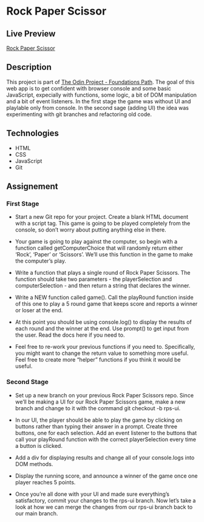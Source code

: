 # Rock Paper Scissor

## Live Preview
[Rock Paper Scissor](https://dak79.github.io/odin-rock/)


## Description
This project is part of [The Odin Project - Foundations Path](https://www.theodinproject.com/lessons/foundations-rock-paper-scissors).
The goal of this web app is to get confident with browser console and some basic JavaScript, expecially with functions, some logic, a bit of DOM manipulation and a bit of event listeners.
In the first stage the game was without UI and playlable only from console. In the second sage (adding UI) the idea was experimenting with git branches and refactoring old code.

## Technologies
* HTML
* CSS
* JavaScript
* Git

## Assignement
### First Stage
* Start a new Git repo for your project. Create a blank HTML document with a script tag. This game is going to be played completely from the console, so don’t worry about putting anything else in there.

* Your game is going to play against the computer, so begin with a function called getComputerChoice that will randomly return either ‘Rock’, ‘Paper’ or ‘Scissors’. We’ll use this function in the game to make the computer’s play.

* Write a function that plays a single round of Rock Paper Scissors. The function should take two parameters - the playerSelection and computerSelection - and then return a string that declares the winner.

* Write a NEW function called game(). Call the playRound function inside of this one to play a 5 round game that keeps score and reports a winner or loser at the end.

* At this point you should be using console.log() to display the results of each round and the winner at the end.
Use prompt() to get input from the user. Read the docs here if you need to.

* Feel free to re-work your previous functions if you need to. Specifically, you might want to change the return value to something more useful. Feel free to create more “helper” functions if you think it would be useful.

### Second Stage
* Set up a new branch on your previous Rock Paper Scissors repo. Since we’ll be making a UI for our Rock Paper Scissors game, make a new branch and change to it with the command git checkout -b rps-ui.

* In our UI, the player should be able to play the game by clicking on buttons rather than typing their answer in a prompt. Create three buttons, one for each selection. Add an event listener to the buttons that call your playRound function with the correct playerSelection every time a button is clicked. 

* Add a div for displaying results and change all of your console.logs into DOM methods.

* Display the running score, and announce a winner of the game once one player reaches 5 points.

* Once you’re all done with your UI and made sure everything’s satisfactory, commit your changes to the rps-ui branch.
Now let’s take a look at how we can merge the changes from our rps-ui branch back to our main branch.
